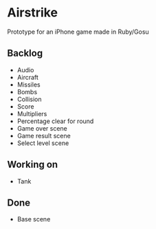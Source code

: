 # Airstrike

Prototype for an iPhone game made in Ruby/Gosu

## Backlog
* Audio
* Aircraft
* Missiles
* Bombs
* Collision
* Score
* Multipliers
* Percentage clear for round
* Game over scene
* Game result scene
* Select level scene

## Working on
* Tank

## Done
* Base scene
